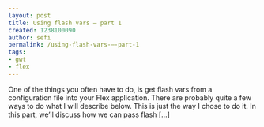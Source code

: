 ```yaml
---
layout: post
title: Using flash vars – part 1
created: 1238100090
author: sefi
permalink: /using-flash-vars-–-part-1
tags:
- gwt
- flex
---
```

One of the things you often have to do, is get flash vars from a configuration file into your Flex application. There are probably quite a few ways to do what I will describe below. This is just the way I chose to do it. In this part, we’ll discuss how we can pass flash [...]<img alt="" border="0" src="http://stats.wordpress.com/b.gif?host=flexblackbelt.wordpress.com&blog=5633522&post=66&subd=flexblackbelt&ref=&feed=1" width="1" height="1" />
